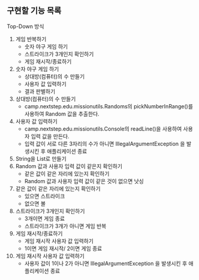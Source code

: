 ## 구현할 기능 목록
Top-Down 방식
1. 게임 반복하기
   - 숫자 야구 게임 하기
   - 스트라이크가 3개인지 확인하기
   - 게임 재시작/종료하기
2. 숫자 야구 게임 하기
   - 상대방(컴퓨터)의 수 만들기
   - 사용자 값 입력하기
   - 결과 판별하기
3. 상대방(컴퓨터)의 수 만들기
   - camp.nextstep.edu.missionutils.Randoms의 pickNumberInRange()를 사용하여 Random 값을 추출한다.
4. 사용자 값 입력하기
   - camp.nextstep.edu.missionutils.Console의 readLine()을 사용하여 사용자 입력 값을 만든다.
   - 입력 값이 서로 다른 3자리의 수가 아니면 IllegalArgumentException 을 발생시킨 후 애플리케이션 종료
5. String을 List로 만들기
6. Random 값과 사용자 입력 값이 같은지 확인하기
   - 같은 값이 같은 자리에 있는지 확인하기
   - Random 값과 사용자 입력 값이 같은 것이 없으면 낫싱
7. 같은 값이 같은 자리에 있는지 확인하기
   - 있으면 스트라이크
   - 없으면 볼
8. 스트라이크가 3개인지 확인하기
   - 3개이면 게임 종료
   - 스트라이크가 3개가 아니면 게임 반복
9. 게임 재시작/종료하기
   - 게임 재시작 사용자 값 입력하기
   - 1이면 게임 재시작/ 2이면 게임 종료
10. 게임 재시작 사용자 값 입력하기
    - 사용자 값이 1이나 2가 아니면 IllegalArgumentException 을 발생시킨 후 애플리케이션 종료